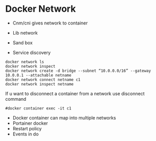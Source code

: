 # Docker Network

* Cnm/cni gives network to container

* Lib network
* Sand box
* Service discovery

```
docker network ls
docker network inspect
docker network create -d bridge --subnet “10.0.0.0/16” --gateway 10.0.0.1 --attachable netname
docker network connect netname c1
docker network inspect netname
```
If u want to disconnect a container from a network use disconnect command
```
#docker container exec -it c1
```
* Docker container can map into multiple networks 
* Portainer docker
* Restart policy
* Events in do
